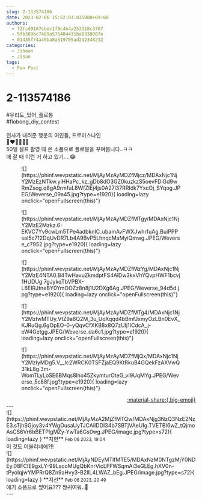 ```yaml
---
slug: 2-113574186
date: 2023-02-06 15:52:03.035000+09:00
authors:
  - f2fcd9167cbec1f9c4b4a253318c3767
  - 5fb309bc7489a576484431ba8338807e
  - 01435f74a49ba8a519705ad242348232
categories:
  - Jiheon
  - Jisun
tags:
  - Fan Post
---
```


# 2-113574186

<div class="post-container" markdown="1">
<div class="content-container md-sidebar__scrollwrap" markdown="1">

\#우리도_있어_플로봉<br>\#flobong_diy_contest<br><br>천사가 내려준 행운의 여인들, 프로미스나인<br>🤍❤️💛💚💙🩷<br>50일 셀프 촬영 때 쓴 소품으로 플로봉을 꾸며봅니다..ㅋㅋ<br>애 잘 때 이런 거 하고 있기....😂
<figure markdown="1">
![](https://phinf.wevpstatic.net/MjAyMzAyMDZfMjcz/MDAxNjc1NjY2MzEzNTkw.yiHHaPc_kz_gDb8dO3GZ0kuzkzS5oevFDiGd9wRmZsog.q8gA9rmfuL8WfZlEj4js0A27l37RRIdk7YxcOj_SYqog.JPEG/Weverse_09a45.jpg?type=e1920){ loading=lazy onclick="openFullscreen(this)"}
</figure>

<figure markdown="1">
![](https://phinf.wevpstatic.net/MjAyMzAyMDZfMTgy/MDAxNjc1NjY2MzE2Mzkz.6-EKVC7Yv9cwLm5TPe4adbknIC_ubamAvFWXJwhrfuAg.BuiPPPsal5c712DqUvDR7Lb4A9BvP5LhnqcMaMyiQmwg.JPEG/Weverse_c7952.jpg?type=e1920){ loading=lazy onclick="openFullscreen(this)"}
</figure>

<figure markdown="1">
![](https://phinf.wevpstatic.net/MjAyMzAyMDZfMzYg/MDAxNjc1NjY2MzE4NTA0.B4TwHavuZkmdptFS4AlDw3kxVhYQvpHWF1bcvj1HUDUg.7gJykqTbVPBX-L6EIRJtneBY0YmOOZz8n8j1U2DXg6Ag.JPEG/Weverse_94d5d.jpg?type=e1920){ loading=lazy onclick="openFullscreen(this)"}
</figure>

<figure markdown="1">
![](https://phinf.wevpstatic.net/MjAyMzAyMDZfMTg4/MDAxNjc1NjY2MzIwMTUy.VtZ9a8Q2M_3u_UoXqqd4bBmfJxmyOzLBn0EvX_KJRuQg.6gOpEO-0-yQqvCfXKB8x8Q7zUIj1ICdcA_j-eW4Getgg.JPEG/Weverse_da6c1.jpg?type=e1920){ loading=lazy onclick="openFullscreen(this)"}
</figure>

<figure markdown="1">
![](https://phinf.wevpstatic.net/MjAyMzAyMDZfMjQx/MDAxNjc1NjY2MzIyMDg5.V__Ic2WRCK0TSFZjaEQ9KtRkuB4GQekFzAXVwQ31kL8g.3m-WomTLyLoSE6BMqs8lho45ZkymturOteG_vI9UqMYg.JPEG/Weverse_5c88f.jpg?type=e1920){ loading=lazy onclick="openFullscreen(this)"}
</figure>


</div>
</div>

<div style="text-align: right;" markdown="1">
<a href="https://weverse.io/fromis9/fanpost/2-113574186" style="text-align: right;">:material-share:{.big-emoji}</a>
</div>
---

<div class="comments-container md-sidebar__scrollwrap" markdown="1">
<div class="comment" markdown="1">
<div class='id-container' markdown="1">
![](https://phinf.wevpstatic.net/MjAyMzA2MjZfMTQw/MDAxNjg3NzQ3NzE2NzE3.sTjhSGjoy3v4YWgOusaUyTJCAiIDDI34b7SBTjVAeUIg.TVETBI6wZ_tQjmoAsCS6Vr6bBETPlgMZy-YwTa6Gs0wg.JPEG/image.jpg?type=s72){ loading=lazy }
**<span class="artist">지헌</span>** <small>Feb 06 2023, 19:04</small><br>
</div>
<div class='comment-body' markdown="1">
이 것도 어울리네에?!!
</div>
</div>
<div class="comment" markdown="1">
<div class='id-container' markdown="1">
![](https://phinf.wevpstatic.net/MjAyNDEyMTlfMTE5/MDAxNzM0NTgzMjY0NDEy.08FClE9gxLY-99LscoMUgQbKnrVicLFFWSqmAi3eGLEg.hXV0n-tPyoIqjwYMPRrQ8Zn9aHvy3-B2llL4LWAZ_bEg.JPEG/image.jpg?type=s72){ loading=lazy }
**<span class="artist">지선</span>** <small>Feb 06 2023, 20:49</small><br>
</div>
<div class='comment-body' markdown="1">
애기 소품으로 썼어요??? 짱귀여워..🥴
</div>
</div>
</div>
---
